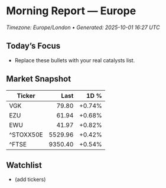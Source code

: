 # Morning Report — Europe
_Timezone: Europe/London • Generated: 2025-10-01 16:27 UTC_

## Today’s Focus
- Replace these bullets with your real catalysts list.

## Market Snapshot
| Ticker | Last | 1D % |
|---|---:|---:|
| VGK | 79.80 | +0.74% |
| EZU | 61.94 | +0.68% |
| EWU | 41.97 | +0.82% |
| ^STOXX50E | 5529.96 | +0.42% |
| ^FTSE | 9350.40 | +0.54% |

## Watchlist
- (add tickers)
